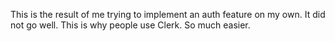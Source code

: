 This is the result of me trying to implement an auth feature on my own.
It did not go well.
This is why people use Clerk.
So much easier.
